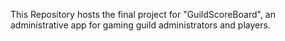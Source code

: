 This Repository hosts the final project for "GuildScoreBoard",  an administrative app for gaming guild administrators and players.